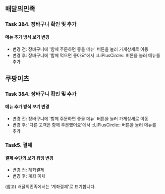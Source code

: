## 배달의민족

### Task 3&4. 장바구니 확인 및 추가

#### 메뉴 추가 방식 보기 변경
- 변경 전: 장바구니에 '함께 주문하면 좋을 메뉴' 버튼을 눌러 가게상세로 이동
- 변경 후: 장바구니에 '함께 먹으면 좋아요'에서 ::LiPlusCircle:: 버튼을 눌러 메뉴를 추가


## 쿠팡이츠
### Task 3&4. 장바구니 확인 및 추가

#### 메뉴 추가 방식 보기 변경
- 변경 전: 장바구니에 '함께 주문하면 좋을 메뉴' 버튼을 눌러 가게상세로 이동
- 변경 후: '다른 고객은 함께 주문했어요'에서 ::LiPlusCircle:: 버튼을 눌러 메뉴를 추가



### Task5. 결제

#### 결제 수단의 보기 워딩 변경
 - 변경 전: 계좌결제
 - 변경 후: 계좌 이체

(참고) 배달의민족에서는 '계좌결제'로 표기합니다.


